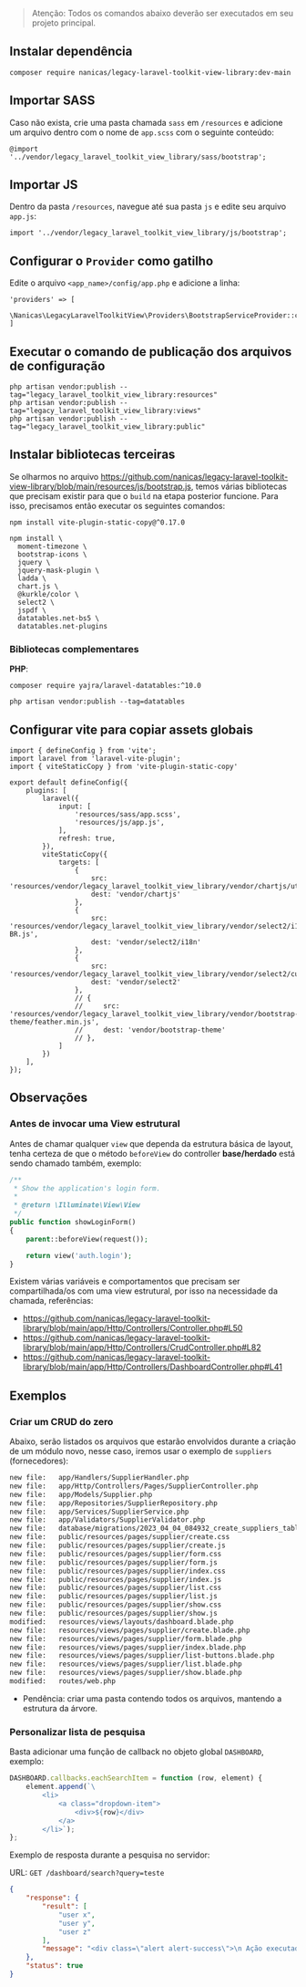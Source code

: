 > Atenção: Todos os comandos abaixo deverão ser executados em seu projeto principal.

## Instalar dependência

```
composer require nanicas/legacy-laravel-toolkit-view-library:dev-main
```

## Importar SASS

Caso não exista, crie uma pasta chamada `sass` em `/resources` e adicione um arquivo dentro com o nome de `app.scss` com o seguinte conteúdo:
```
@import '../vendor/legacy_laravel_toolkit_view_library/sass/bootstrap';
```

## Importar JS

Dentro da pasta `/resources`, navegue até sua pasta `js` e edite seu arquivo `app.js`:
```
import '../vendor/legacy_laravel_toolkit_view_library/js/bootstrap';
```

## Configurar o `Provider` como gatilho

Edite o arquivo `<app_name>/config/app.php` e adicione a linha:
```
'providers' => [
    \Nanicas\LegacyLaravelToolkitView\Providers\BootstrapServiceProvider::class,
]
```

## Executar o comando de publicação dos arquivos de configuração

```
php artisan vendor:publish --tag="legacy_laravel_toolkit_view_library:resources"
php artisan vendor:publish --tag="legacy_laravel_toolkit_view_library:views"
php artisan vendor:publish --tag="legacy_laravel_toolkit_view_library:public"
```

## Instalar bibliotecas terceiras

Se olharmos no arquivo https://github.com/nanicas/legacy-laravel-toolkit-view-library/blob/main/resources/js/bootstrap.js, temos várias bibliotecas que precisam existir para que o `build` na etapa posterior funcione. Para isso, precisamos então executar os seguintes comandos:

```
npm install vite-plugin-static-copy@^0.17.0
```

```
npm install \
  moment-timezone \
  bootstrap-icons \
  jquery \
  jquery-mask-plugin \
  ladda \
  chart.js \
  @kurkle/color \
  select2 \
  jspdf \
  datatables.net-bs5 \
  datatables.net-plugins
```

### Bibliotecas complementares

**PHP**:
```
composer require yajra/laravel-datatables:^10.0
```

```
php artisan vendor:publish --tag=datatables
```

## Configurar vite para copiar assets globais

```
import { defineConfig } from 'vite';
import laravel from 'laravel-vite-plugin';
import { viteStaticCopy } from 'vite-plugin-static-copy'

export default defineConfig({
    plugins: [
        laravel({
            input: [
                'resources/sass/app.scss',
                'resources/js/app.js',
            ],
            refresh: true,
        }),
        viteStaticCopy({
            targets: [
                {
                    src: 'resources/vendor/legacy_laravel_toolkit_view_library/vendor/chartjs/utils.js',
                    dest: 'vendor/chartjs'
                },
                {
                    src: 'resources/vendor/legacy_laravel_toolkit_view_library/vendor/select2/i18n/pt-BR.js',
                    dest: 'vendor/select2/i18n'
                },
                {
                    src: 'resources/vendor/legacy_laravel_toolkit_view_library/vendor/select2/custom.css',
                    dest: 'vendor/select2'
                },
                // {
                //     src: 'resources/vendor/legacy_laravel_toolkit_view_library/vendor/bootstrap-theme/feather.min.js',
                //     dest: 'vendor/bootstrap-theme'
                // },
            ]
        })
    ],
});

```

## Observações

### Antes de invocar uma View estrutural
Antes de chamar qualquer `view` que dependa da estrutura básica de layout, tenha certeza de que o método `beforeView` do controller **base/herdado** está sendo chamado também, exemplo:

```php
/**
 * Show the application's login form.
 *
 * @return \Illuminate\View\View
 */
public function showLoginForm()
{
    parent::beforeView(request());

    return view('auth.login');
}
```

Existem várias variáveis e comportamentos que precisam ser compartilhada/os com uma view estrutural, por isso na necessidade da chamada, referências:

- https://github.com/nanicas/legacy-laravel-toolkit-library/blob/main/app/Http/Controllers/Controller.php#L50
- https://github.com/nanicas/legacy-laravel-toolkit-library/blob/main/app/Http/Controllers/CrudController.php#L82
- https://github.com/nanicas/legacy-laravel-toolkit-library/blob/main/app/Http/Controllers/DashboardController.php#L41

## Exemplos

### Criar um CRUD do zero

Abaixo, serão listados os arquivos que estarão envolvidos durante a criação de um módulo novo, nesse caso, iremos usar o exemplo de `suppliers` (fornecedores):

```bash
new file:   app/Handlers/SupplierHandler.php
new file:   app/Http/Controllers/Pages/SupplierController.php
new file:   app/Models/Supplier.php
new file:   app/Repositories/SupplierRepository.php
new file:   app/Services/SupplierService.php
new file:   app/Validators/SupplierValidator.php
new file:   database/migrations/2023_04_04_084932_create_suppliers_table.php
new file:   public/resources/pages/supplier/create.css
new file:   public/resources/pages/supplier/create.js
new file:   public/resources/pages/supplier/form.css
new file:   public/resources/pages/supplier/form.js
new file:   public/resources/pages/supplier/index.css
new file:   public/resources/pages/supplier/index.js
new file:   public/resources/pages/supplier/list.css
new file:   public/resources/pages/supplier/list.js
new file:   public/resources/pages/supplier/show.css
new file:   public/resources/pages/supplier/show.js
modified:   resources/views/layouts/dashboard.blade.php
new file:   resources/views/pages/supplier/create.blade.php
new file:   resources/views/pages/supplier/form.blade.php
new file:   resources/views/pages/supplier/index.blade.php
new file:   resources/views/pages/supplier/list-buttons.blade.php
new file:   resources/views/pages/supplier/list.blade.php
new file:   resources/views/pages/supplier/show.blade.php
modified:   routes/web.php
```

- Pendência: criar uma pasta contendo todos os arquivos, mantendo a estrutura da árvore.

### Personalizar lista de pesquisa

Basta adicionar uma função de callback no objeto global `DASHBOARD`, exemplo:

```js
DASHBOARD.callbacks.eachSearchItem = function (row, element) {
    element.append(`\
        <li>
            <a class="dropdown-item">
                <div>${row}</div>
            </a>
        </li>`);
};
```

Exemplo de resposta durante a pesquisa no servidor:

URL: `GET /dashboard/search?query=teste`

```json
{
    "response": {
        "result": [
            "user x",
            "user y",
            "user z"
        ],
        "message": "<div class=\"alert alert-success\">\n Ação executada com sucesso!\n</div>"
    },
    "status": true
}
```

